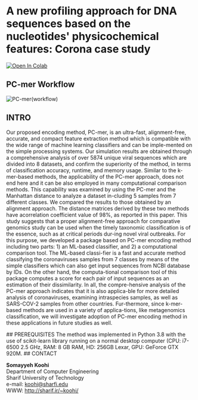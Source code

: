 # A new profiling approach for DNA sequences based on the nucleotides' physicochemical features: Corona case study
[![Open In Colab](https://colab.research.google.com/assets/colab-badge.svg)](https://colab.research.google.com/github/AMshoka/PC-mer_Corona/blob/main/Code/Training.ipynb)
## PC-mer Workflow
![PC-mer(workflow)](https://user-images.githubusercontent.com/91915096/172617347-b66dff7f-f6fa-4b39-abdf-2ad99c528854.png)
## INTRO
<p>Our proposed encoding method, PC-mer, is an ultra-fast, alignment-free, accurate, and compact feature extraction method which is compatible with the wide range of machine learning classifiers and can be imple-mented on the simple processing systems. Our simulation results are obtained through a comprehensive analysis of over 5874 unique viral sequences which are divided into 8 datasets, and confirm the superiority of the method, in terms of classification accuracy, runtime, and memory usage. Similar to the k-mer-based methods, the applicability of the PC-mer approach, does not end here and it can be also employed in many computational comparison methods. This capability was examined by using the PC-mer and the Manhattan distance to analyze a dataset in-cluding 5 samples from 7 different classes. We compared the results to those obtained by an alignment approach. The distance matrices derived by these two methods have acorrelation coefficient value of 98%, as reported in this paper. This study suggests that a proper alignment-free approach for comparative genomics study can be used when the timely taxonomic classification is of the essence, such as at critical periods dur-ing novel viral outbreaks. For this purpose, we developed a package based on PC-mer encoding method including two parts: 1) an ML-based classifier, and 2) a computational comparison tool. The ML-based classi-fier is a fast and accurate method classifying the coronaviruses samples from 7 classes by means of the simple classifiers which can also get input sequences from NCBI database by IDs. On the other hand, the computa-tional comparison tool of this package computes a score for each pair of input sequences as an estimation of their dissimilarity. In all, the compre-hensive analysis of the PC-mer approach indicates that it is also applica-ble for more detailed analysis of coronaviruses, examining intraspecies samples, as well as SARS-COV-2 samples from other countries. Fur-thermore, since k-mer-based methods are used in a variety of applica-tions, like metagenomics classification, we will investigate adoption of PC-mer encoding method in these applications in future studies as well.</p>
## PREREQUISITES
The method was implemented in Python 3.8 with the use of scikit-learn library running on a normal desktop computer (CPU: i7-6500 2.5 GHz, RAM: 8 GB RAM, HD: 256GB Lexar, GPU: GeForce GTX 920M. 
## CONTACT

<b>**Somayyeh Koohi**</b> <br>
Department of Computer Engineering <br>
Sharif University of Technology <br>
e-mail: koohi@sharfi.edu <br>
WWW: http://sharif.ir/~koohi/
